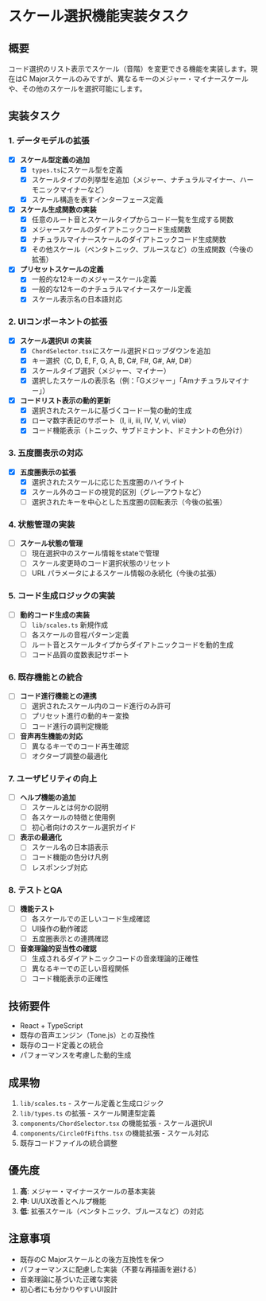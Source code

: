 # スケール選択機能実装タスク

## 概要
コード選択のリスト表示でスケール（音階）を変更できる機能を実装します。現在はC Majorスケールのみですが、異なるキーのメジャー・マイナースケールや、その他のスケールを選択可能にします。

## 実装タスク

### 1. データモデルの拡張
- [x] **スケール型定義の追加**
  - [x] `types.ts`にスケール型を定義
  - [x] スケールタイプの列挙型を追加（メジャー、ナチュラルマイナー、ハーモニックマイナーなど）
  - [x] スケール構造を表すインターフェース定義

- [x] **スケール生成関数の実装**
  - [x] 任意のルート音とスケールタイプからコード一覧を生成する関数
  - [x] メジャースケールのダイアトニックコード生成関数
  - [x] ナチュラルマイナースケールのダイアトニックコード生成関数
  - [x] その他スケール（ペンタトニック、ブルースなど）の生成関数（今後の拡張）

- [x] **プリセットスケールの定義**
  - [x] 一般的な12キーのメジャースケール定義
  - [x] 一般的な12キーのナチュラルマイナースケール定義
  - [x] スケール表示名の日本語対応

### 2. UIコンポーネントの拡張

- [x] **スケール選択UI の実装**
  - [x] `ChordSelector.tsx`にスケール選択ドロップダウンを追加
  - [x] キー選択（C, D, E, F, G, A, B, C#, F#, G#, A#, D#）
  - [x] スケールタイプ選択（メジャー、マイナー）
  - [x] 選択したスケールの表示名（例：「Gメジャー」「Amナチュラルマイナー」）

- [x] **コードリスト表示の動的更新**
  - [x] 選択されたスケールに基づくコード一覧の動的生成
  - [x] ローマ数字表記のサポート（I, ii, iii, IV, V, vi, viiø）
  - [x] コード機能表示（トニック、サブドミナント、ドミナントの色分け）

### 3. 五度圏表示の対応

- [x] **五度圏表示の拡張**
  - [x] 選択されたスケールに応じた五度圏のハイライト
  - [x] スケール外のコードの視覚的区別（グレーアウトなど）
  - [ ] 選択されたキーを中心とした五度圏の回転表示（今後の拡張）

### 4. 状態管理の実装

- [ ] **スケール状態の管理**
  - [ ] 現在選択中のスケール情報をstateで管理
  - [ ] スケール変更時のコード選択状態のリセット
  - [ ] URL パラメータによるスケール情報の永続化（今後の拡張）

### 5. コード生成ロジックの実装

- [ ] **動的コード生成の実装**
  - [ ] `lib/scales.ts` 新規作成
  - [ ] 各スケールの音程パターン定義
  - [ ] ルート音とスケールタイプからダイアトニックコードを動的生成
  - [ ] コード品質の度数表記サポート

### 6. 既存機能との統合

- [ ] **コード進行機能との連携**
  - [ ] 選択されたスケール内のコード進行のみ許可
  - [ ] プリセット進行の動的キー変換
  - [ ] コード進行の調判定機能

- [ ] **音声再生機能の対応**
  - [ ] 異なるキーでのコード再生確認
  - [ ] オクターブ調整の最適化

### 7. ユーザビリティの向上

- [ ] **ヘルプ機能の追加**
  - [ ] スケールとは何かの説明
  - [ ] 各スケールの特徴と使用例
  - [ ] 初心者向けのスケール選択ガイド

- [ ] **表示の最適化**
  - [ ] スケール名の日本語表示
  - [ ] コード機能の色分け凡例
  - [ ] レスポンシブ対応

### 8. テストとQA

- [ ] **機能テスト**
  - [ ] 各スケールでの正しいコード生成確認
  - [ ] UI操作の動作確認
  - [ ] 五度圏表示との連携確認

- [ ] **音楽理論的妥当性の確認**
  - [ ] 生成されるダイアトニックコードの音楽理論的正確性
  - [ ] 異なるキーでの正しい音程関係
  - [ ] コード機能表示の正確性

## 技術要件

- React + TypeScript
- 既存の音声エンジン（Tone.js）との互換性
- 既存のコード定義との統合
- パフォーマンスを考慮した動的生成

## 成果物

1. `lib/scales.ts` - スケール定義と生成ロジック
2. `lib/types.ts` の拡張 - スケール関連型定義
3. `components/ChordSelector.tsx` の機能拡張 - スケール選択UI
4. `components/CircleOfFifths.tsx` の機能拡張 - スケール対応
5. 既存コードファイルの統合調整

## 優先度

1. **高**: メジャー・マイナースケールの基本実装
2. **中**: UI/UX改善とヘルプ機能
3. **低**: 拡張スケール（ペンタトニック、ブルースなど）の対応

## 注意事項

- 既存のC Majorスケールとの後方互換性を保つ
- パフォーマンスに配慮した実装（不要な再描画を避ける）
- 音楽理論に基づいた正確な実装
- 初心者にも分かりやすいUI設計
